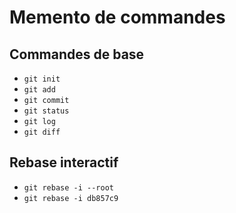 # Memento de commandes

## Commandes de base

* `git init`
* `git add`
* `git commit`
* `git status`
* `git log`
* `git diff`

## Rebase interactif

* `git rebase -i --root`
* `git rebase -i db857c9`
